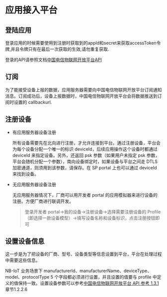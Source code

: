 # 应用接入平台

## 登陆应用

登录应用的时候需要使用到注册时获取到的appId和secret来获取accessToken令牌,并且令牌只有在最后一次获取的生效,请勿重复获取.

登录的API请参照文档[中国电信物联网开放平台API](http://www.tianyiiot.com/statics/shtml/cfqgnibdks7nfol.html)

## 订阅

为了能接受设备上报的数据，应用服务器需要向中国电信物联网开放平台订阅通知消息。订阅成功后，设备上报数据时，中国电信物联网开放平台会将数据推送到订阅时设置的 callbackurl.

## 注册设备

* 有应用服务器设备注册

    所有设备需要先在北向进行注册，才允许连接到平台。通过注册设备，平台会为每个设备分配一个唯一的标识 deviceId，后续应用操作这个设备时都通过 deviceId 来指定设备。另外，还返回 psk 参数（如果用户未指定 psk 参数，平台会随机分配一个参数），南向设备绑定时，如果设备与平台之间走 DTLS 加密通道，则须用到该参数，请保存。在 SP portal 上也可以通过 deviceId 来找到设备。

* 无应用服务器设备注册

    无应用服务器情况下，厂商可以用开发者 portal 的应用模拟器来进行设备的注册。方便厂商进行联调开发。

    >登录开发者 portal->我的设备->注册设备->选择需要注册设备的 Profile（即选择一款设备模型）->填写设备名称和设备标识，点击注册按钮即可

## 设置设备信息

这一步是为了把设备的厂商、型号、设备类型等信息设置到平台，平台在处理过程中需要这些信息。

NB-IoT 业务场景下 manufacturerId、manufacturerName、deviceType、model、protocolType 5 个字段都必须进行设置，并且设置的值要与 profile 中定义的值保持一致。设置设备参数可以参考[中国电信物联网开放平台 API 参考 1.3.1](http://www.tianyiiot.com/statics/shtml/cfqgnibdks7nfol.html)章节1.2.2.6

